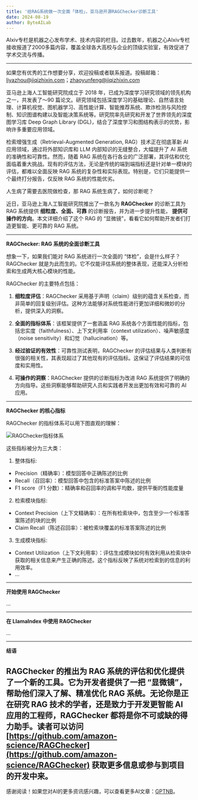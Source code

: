 ```yaml
---
title: '给RAG系统做一次全面「体检」，亚马逊开源RAGChecker诊断工具'
date: 2024-08-19
author: ByteAILab
---
```


AIxiv专栏是机器之心发布学术、技术内容的栏目。过去数年，机器之心AIxiv专栏接收报道了2000多篇内容，覆盖全球各大高校与企业的顶级实验室，有效促进了学术交流与传播。

---
如果您有优秀的工作想要分享，欢迎投稿或者联系报道。投稿邮箱：liyazhou@jiqizhixin.com；zhaoyunfeng@jiqizhixin.com

亚马逊上海人工智能研究院成立于 2018 年，已成为深度学习研究领域的领先机构之一，共发表了～90 篇论文。研究领域包括深度学习的基础理论、自然语言处理、计算机视觉、图机器学习、高性能计算、智能推荐系统、欺诈检测与风险控制、知识图谱构建以及智能决策系统等。研究院率先研究和开发了世界领先的深度图学习库 Deep Graph Library (DGL)，结合了深度学习和图结构表示的优势，影响许多重要应用领域。

检索增强生成（Retrieval-Augmented Generation, RAG）技术正在彻底革新 AI 应用领域，通过将外部知识库和 LLM 内部知识的无缝整合，大幅提升了 AI 系统的准确性和可靠性。然而，随着 RAG 系统在各行各业的广泛部署，其评估和优化面临着重大挑战。现有的评估方法，无论是传统的端到端指标还是针对单一模块的评估，都难以全面反映 RAG 系统的复杂性和实际表现。特别是，它们只能提供一个最终打分报告，仅反映 RAG 系统的性能优劣。

人生病了需要去医院做检查，那 RAG 系统生病了，如何诊断呢？

近日，亚马逊上海人工智能研究院推出了一款名为 **RAGChecker** 的诊断工具为 RAG 系统提供 **细粒度、全面、可靠** 的诊断报告，并为进一步提升性能， **提供可操作的方向**。本文详细介绍了这个 RAG 的 “显微镜”，看看它如何帮助开发者们打造更智能、更可靠的 RAG 系统。

---

**RAGChecker: RAG 系统的全面诊断工具**

想象一下，如果我们能对 RAG 系统进行一次全面的 “体检”，会是什么样子？RAGChecker 就是为此而生的。它不仅能评估系统的整体表现，还能深入分析检索和生成两大核心模块的性能。

RAGChecker 的主要特点包括：

1. **细粒度评估**：RAGChecker 采用基于声明（claim）级别的蕴含关系检查，而非简单的回复级别评估。这种方法能够对系统性能进行更加详细和微妙的分析，提供深入的洞察。

2. **全面的指标体系**：该框架提供了一套涵盖 RAG 系统各个方面性能的指标，包括忠实度（faithfulness）、上下文利用率（context utilization）、噪声敏感度（noise sensitivity）和幻觉（hallucination）等。

3. **经过验证的有效性**：可靠性测试表明，RAGChecker 的评估结果与人类判断有很强的相关性，其表现超过了其他现有的评估指标。这保证了评估结果的可信度和实用性。

4. **可操作的洞察**：RAGChecker 提供的诊断指标为改进 RAG 系统提供了明确的方向指导。这些洞察能够帮助研究人员和实践者开发出更加有效和可靠的 AI 应用。

---

**RAGChecker 的核心指标**

RAGChecker 的指标体系可以用下图直观的理解：

![RAGChecker指标体系](https://mmbiz.qpic.cn/sz_mmbiz_png/KmXPKA19gWictw1MScfGDlygb9XlzBzDgB2uibG4Fv7p1kZDg5PkguJxZC7ajPwTLG4f6Vkfu3KZZpUC14Zxyl2A/640?wx_fmt=png&amp;from=appmsg)

这些指标被分为三大类：

1. 整体指标: 

- Precision（精确率）：模型回答中正确陈述的比例
- Recall（召回率）：模型回答中包含的标准答案中陈述的比例
- F1 score（F1 分数）：精确率和召回率的调和平均数，提供平衡的性能度量

2. 检索模块指标: 

- Context Precision（上下文精确率）：在所有检索块中，包含至少一个标准答案陈述的块的比例
- Claim Recall（陈述召回率）：被检索块覆盖的标准答案陈述的比例

3. 生成模块指标: 

- Context Utilization（上下文利用率）：评估生成模块如何有效利用从检索块中获取的相关信息来产生正确的陈述。这个指标反映了系统对检索到的信息的利用效率。
- ...

---

**开始使用 RAGChecker**

...

---

**在 LlamaIndex 中使用 RAGChecker**

...

---

**结语**

RAGChecker 的推出为 RAG 系统的评估和优化提供了一个新的工具。它为开发者提供了一把 “显微镜”，帮助他们深入了解、精准优化 RAG 系统。无论你是正在研究 RAG 技术的学者，还是致力于开发更智能 AI 应用的工程师，RAGChecker 都将是你不可或缺的得力助手。读者可以访问 [https://github.com/amazon-science/RAGChecker](https://github.com/amazon-science/RAGChecker) 获取更多信息或参与到项目的开发中来。
---
感谢阅读！如果您对AI的更多资讯感兴趣，可以查看更多AI文章：[GPTNB](https://gptnb.com)。